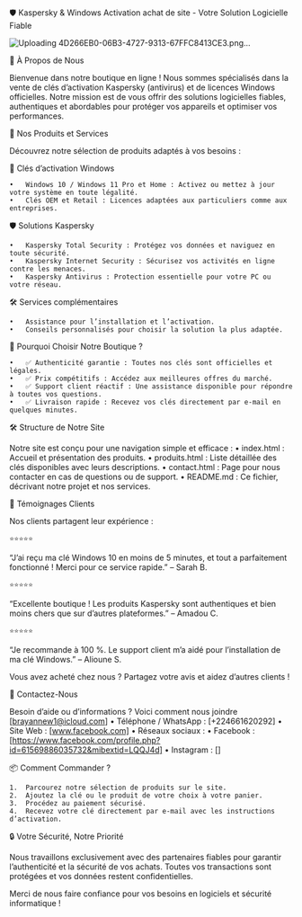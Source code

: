 🛡️ Kaspersky & Windows Activation achat de site - Votre Solution Logicielle Fiable

![Uploading 4D266EB0-06B3-4727-9313-67FFC8413CE3.png…]() 

📖 À Propos de Nous

Bienvenue dans notre boutique en ligne ! Nous sommes spécialisés dans la vente de clés d’activation Kaspersky (antivirus) et de licences Windows officielles.
Notre mission est de vous offrir des solutions logicielles fiables, authentiques et abordables pour protéger vos appareils et optimiser vos performances.

🚀 Nos Produits et Services

Découvrez notre sélection de produits adaptés à vos besoins :

🔑 Clés d’activation Windows

	•	Windows 10 / Windows 11 Pro et Home : Activez ou mettez à jour votre système en toute légalité.
	•	Clés OEM et Retail : Licences adaptées aux particuliers comme aux entreprises.

🛡️ Solutions Kaspersky

	•	Kaspersky Total Security : Protégez vos données et naviguez en toute sécurité.
	•	Kaspersky Internet Security : Sécurisez vos activités en ligne contre les menaces.
	•	Kaspersky Antivirus : Protection essentielle pour votre PC ou votre réseau.

🛠️ Services complémentaires

	•	Assistance pour l’installation et l’activation.
	•	Conseils personnalisés pour choisir la solution la plus adaptée.

🎯 Pourquoi Choisir Notre Boutique ?

	•	✅ Authenticité garantie : Toutes nos clés sont officielles et légales.
	•	✅ Prix compétitifs : Accédez aux meilleures offres du marché.
	•	✅ Support client réactif : Une assistance disponible pour répondre à toutes vos questions.
	•	✅ Livraison rapide : Recevez vos clés directement par e-mail en quelques minutes.

🛠️ Structure de Notre Site

Notre site est conçu pour une navigation simple et efficace :
	•	index.html : Accueil et présentation des produits.
	•	produits.html : Liste détaillée des clés disponibles avec leurs descriptions.
	•	contact.html : Page pour nous contacter en cas de questions ou de support.
	•	README.md : Ce fichier, décrivant notre projet et nos services.

💬 Témoignages Clients

Nos clients partagent leur expérience :

	⭐⭐⭐⭐⭐
“J’ai reçu ma clé Windows 10 en moins de 5 minutes, et tout a parfaitement fonctionné ! Merci pour ce service rapide.”
– Sarah B.

	⭐⭐⭐⭐⭐
“Excellente boutique ! Les produits Kaspersky sont authentiques et bien moins chers que sur d’autres plateformes.”
– Amadou C.

	⭐⭐⭐⭐⭐
“Je recommande à 100 %. Le support client m’a aidé pour l’installation de ma clé Windows.”
– Alioune S.

Vous avez acheté chez nous ? Partagez votre avis et aidez d’autres clients !

📍 Contactez-Nous

Besoin d’aide ou d’informations ? Voici comment nous joindre [brayannew1@icloud.com]
	•	Téléphone / WhatsApp : [+224661620292]
	•	Site Web : [www.facebook.com]
	•	Réseaux sociaux :
	•	Facebook : [https://www.facebook.com/profile.php?id=61569886035732&mibextid=LQQJ4d]
	•	Instagram : []

📦 Comment Commander ?

	1.	Parcourez notre sélection de produits sur le site.
	2.	Ajoutez la clé ou le produit de votre choix à votre panier.
	3.	Procédez au paiement sécurisé.
	4.	Recevez votre clé directement par e-mail avec les instructions d’activation.

🔒 Votre Sécurité, Notre Priorité

Nous travaillons exclusivement avec des partenaires fiables pour garantir l’authenticité et la sécurité de vos achats. Toutes vos transactions sont protégées et vos données restent confidentielles.

Merci de nous faire confiance pour vos besoins en logiciels et sécurité informatique !
